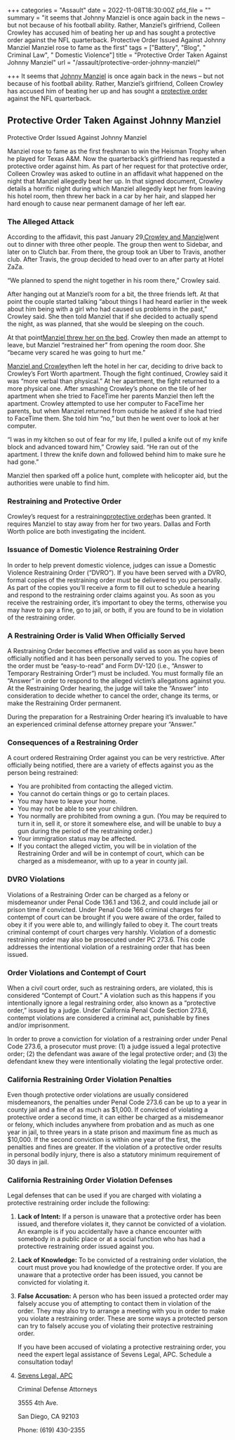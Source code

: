 +++
categories = "Assault"
date = 2022-11-08T18:30:00Z
pfd_file = ""
summary = "it seems that Johnny Manziel is once again back in the news – but not because of his football ability. Rather, Manziel’s girlfriend, Colleen Crowley has accused him of beating her up and has sought a protective order against the NFL quarterback. Protective Order Issued Against Johnny Manziel Manziel rose to fame as the first"
tags = ["Battery", "Blog", " Criminal Law", " Domestic Violence"]
title = "Protective Order Taken Against Johnny Manziel"
url = "/assault/protective-order-johnny-manziel/"

+++
It seems that [Johnny Manziel](https://www.sevenslegal.com/) is once again back in the news – but not because of his football ability. Rather, Manziel’s girlfriend, Colleen Crowley has accused him of beating her up and has sought a [protective order](https://www.sevenslegal.com/) against the NFL quarterback.

## Protective Order Taken Against Johnny Manziel

Protective Order Issued Against Johnny Manziel

Manziel rose to fame as the first freshman to win the Heisman Trophy when he played for Texas A&M. Now the quarterback’s girlfriend has requested a protective order against him. As part of her request for that protective order, Colleen Crowley was asked to outline in an affidavit what happened on the night that Manziel allegedly beat her up. In that signed document, Crowley details a horrific night during which Manziel allegedly kept her from leaving his hotel room, then threw her back in a car by her hair, and slapped her hard enough to cause near permanent damage of her left ear.

### The Alleged Attack

According to the affidavit, this past January 29,[Crowley and Manziel](https://www.sevenslegal.com/)went out to dinner with three other people. The group then went to Sidebar, and later on to Clutch bar. From there, the group took an Uber to Travis, another club. After Travis, the group decided to head over to an after party at Hotel ZaZa.

“We planned to spend the night together in his room there,” Crowley said.

After hanging out at Manziel’s room for a bit, the three friends left. At that point the couple started talking “about things I had heard earlier in the week about him being with a girl who had caused us problems in the past,” Crowley said. She then told Manziel that if she decided to actually spend the night, as was planned, that she would be sleeping on the couch.

At that point[Manziel threw her on the bed](https://www.sevenslegal.com/). Crowley then made an attempt to leave, but Manziel “restrained her” from opening the room door. She “became very scared he was going to hurt me.”

[Manziel and Crowley](https://www.sevenslegal.com/)then left the hotel in her car, deciding to drive back to Crowley’s Fort Worth apartment. Though the fight continued, Crowley said it was “more verbal than physical.” At her apartment, the fight returned to a more physical one. After smashing Crowley’s phone on the tile of her apartment when she tried to FaceTime her parents Manziel then left the apartment. Crowley attempted to use her computer to FaceTime her parents, but when Manziel returned from outside he asked if she had tried to FaceTime them. She told him “no,” but then he went over to look at her computer.

“I was in my kitchen so out of fear for my life, I pulled a knife out of my knife block and advanced toward him,” Crowley said. “He ran out of the apartment. I threw the knife down and followed behind him to make sure he had gone.”

Manziel then sparked off a police hunt, complete with helicopter aid, but the authorities were unable to find him.

### Restraining and Protective Order

Crowley’s request for a restraining[protective order](https://www.sevenslegal.com/)has been granted. It requires Manziel to stay away from her for two years. Dallas and Forth Worth police are both investigating the incident.

### Issuance of Domestic Violence Restraining Order

In order to help prevent domestic violence, judges can issue a Domestic Violence Restraining Order (“DVRO”). If you have been served with a DVRO, formal copies of the restraining order must be delivered to you personally. As part of the copies you’ll receive a form to fill out to schedule a hearing and respond to the restraining order claims against you. As soon as you receive the restraining order, it’s important to obey the terms, otherwise you may have to pay a fine, go to jail, or both, if you are found to be in violation of the restraining order.

### A Restraining Order is Valid When Officially Served

A Restraining Order becomes effective and valid as soon as you have been officially notified and it has been personally served to you. The copies of the order must be “easy-to-read” and Form DV-120 (i.e., “Answer to Temporary Restraining Order”) must be included. You must formally file an “Answer” in order to respond to the alleged victim’s allegations against you. At the Restraining Order hearing, the judge will take the “Answer” into consideration to decide whether to cancel the order, change its terms, or make the Restraining Order permanent.

During the preparation for a Restraining Order hearing it’s invaluable to have an experienced criminal defense attorney prepare your “Answer.”

### Consequences of a Restraining Order

A court ordered Restraining Order against you can be very restrictive. After officially being notified, there are a variety of effects against you as the person being restrained:

* You are prohibited from contacting the alleged victim.
* You cannot do certain things or go to certain places.
* You may have to leave your home.
* You may not be able to see your children.
* You normally are prohibited from owning a gun. (You may be required to turn it in, sell it, or store it somewhere else, and will be unable to buy a gun during the period of the restraining order.)
* Your immigration status may be affected.
* If you contact the alleged victim, you will be in violation of the Restraining Order and will be in contempt of court, which can be charged as a misdemeanor, with up to a year in county jail.

### DVRO Violations

Violations of a Restraining Order can be charged as a felony or misdemeanor under Penal Code 136.1 and 136.2, and could include jail or prison time if convicted. Under Penal Code 166 criminal charges for contempt of court can be brought if you were aware of the order, failed to obey it if you were able to, and willingly failed to obey it. The court treats criminal contempt of court charges very harshly. Violation of a domestic restraining order may also be prosecuted under PC 273.6. This code addresses the intentional violation of a restraining order that has been issued.

### Order Violations and Contempt of Court

When a civil court order, such as restraining orders, are violated, this is considered “Contempt of Court.” A violation such as this happens if you intentionally ignore a legal restraining order, also known as a “protective order,” issued by a judge. Under California Penal Code Section 273.6, contempt violations are considered a criminal act, punishable by fines and/or imprisonment.

In order to prove a conviction for violation of a restraining order under Penal Code 273.6, a prosecutor must prove: (1) a judge issued a legal protective order; (2) the defendant was aware of the legal protective order; and (3) the defendant knew they were intentionally violating the legal protective order.

### California Restraining Order Violation Penalties

Even though protective order violations are usually considered misdemeanors, the penalties under Penal Code 273.6 can be up to a year in county jail and a fine of as much as $1,000. If convicted of violating a protective order a second time, it can either be charged as a misdemeanor or felony, which includes anywhere from probation and as much as one year in jail, to three years in a state prison and maximum fine as much as $10,000. If the second conviction is within one year of the first, the penalties and fines are greater. If the violation of a protective order results in personal bodily injury, there is also a statutory minimum requirement of 30 days in jail.

### California Restraining Order Violation Defenses

Legal defenses that can be used if you are charged with violating a protective restraining order include the following:

1. **Lack of Intent:** If a person is unaware that a protective order has been issued, and therefore violates it, they cannot be convicted of a violation. An example is if you accidentally have a chance encounter with somebody in a public place or at a social function who has had a protective restraining order issued against you.
2. **Lack of Knowledge:** To be convicted of a restraining order violation, the court must prove you had knowledge of the protective order. If you are unaware that a protective order has been issued, you cannot be convicted for violating it.
3. **False Accusation:** A person who has been issued a protected order may falsely accuse you of attempting to contact them in violation of the order. They may also try to arrange a meeting with you in order to make you violate a restraining order. These are some ways a protected person can try to falsely accuse you of violating their protective restraining order.

   If you have been accused of violating a protective restraining order, you need the expert legal assistance of Sevens Legal, APC. Schedule a consultation today!
4. [Sevens Legal, APC](https://www.sevenslegal.com/ "Sevens Legal, APC")

   Criminal Defense Attorneys

   3555 4th Ave.

   San Diego, CA 92103

   Phone: (619) 430-2355